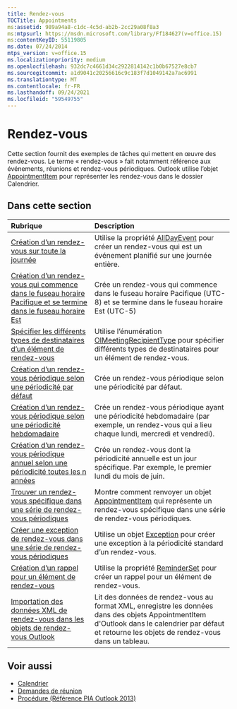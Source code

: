 ```yaml
---
title: Rendez-vous
TOCTitle: Appointments
ms:assetid: 989a94a8-c1dc-4c5d-ab2b-2cc29a08f8a3
ms:mtpsurl: https://msdn.microsoft.com/library/Ff184627(v=office.15)
ms:contentKeyID: 55119805
ms.date: 07/24/2014
mtps_version: v=office.15
ms.localizationpriority: medium
ms.openlocfilehash: 932dc7c4661d34c2922814142c1b0b67527e8cb7
ms.sourcegitcommit: a1d9041c20256616c9c183f7d1049142a7ac6991
ms.translationtype: MT
ms.contentlocale: fr-FR
ms.lasthandoff: 09/24/2021
ms.locfileid: "59549755"
---
```

# <a name="appointments"></a>Rendez-vous

Cette section fournit des exemples de tâches qui mettent en œuvre des rendez-vous. Le terme « rendez-vous » fait notamment référence aux événements, réunions et rendez-vous périodiques. Outlook utilise l’objet [AppointmentItem](https://msdn.microsoft.com/library/bb645611\(v=office.15\)) pour représenter les rendez-vous dans le dossier Calendrier.

## <a name="in-this-section"></a>Dans cette section

|Rubrique|Description|
|:----|:----------|
|[Création d’un rendez-vous sur toute la journée](how-to-create-an-appointment-that-is-an-all-day-event.md)  |Utilise la propriété [AllDayEvent](https://msdn.microsoft.com/library/bb610279\(v=office.15\)) pour créer un rendez-vous qui est un événement planifié sur une journée entière.|
|[Création d’un rendez-vous qui commence dans le fuseau horaire Pacifique et se termine dans le fuseau horaire Est](how-to-create-an-appointment-that-starts-in-the-pacific-time-zone-and-ends-in-the-eastern-time-zone.md)  |Crée un rendez-vous qui commence dans le fuseau horaire Pacifique (UTC-8) et se termine dans le fuseau horaire Est (UTC-5)|
|[Spécifier les différents types de destinataires d’un élément de rendez-vous](how-to-specify-different-recipient-types-for-an-appointment-item.md)  |Utilise l’énumération [OlMeetingRecipientType](https://msdn.microsoft.com/library/bb623431\(v=office.15\)) pour spécifier différents types de destinataires pour un élément de rendez-vous.|
|[Création d’un rendez-vous périodique selon une périodicité par défaut](how-to-create-a-recurring-appointment-by-using-the-default-recurrence-pattern.md)  |Crée un rendez-vous périodique selon une périodicité par défaut.|
|[Création d’un rendez-vous périodique selon une périodicité hebdomadaire](how-to-create-a-recurring-appointment-that-has-a-weekly-pattern.md)  |Crée un rendez-vous périodique ayant une périodicité hebdomadaire (par exemple, un rendez-vous qui a lieu chaque lundi, mercredi et vendredi).|
|[Création d’un rendez-vous périodique annuel selon une périodicité toutes les n années](how-to-create-an-annual-recurring-appointment-that-uses-a-yearnth-pattern.md)  |Crée un rendez-vous dont la périodicité annuelle est un jour spécifique. Par exemple, le premier lundi du mois de juin.|
|[Trouver un rendez-vous spécifique dans une série de rendez-vous périodiques](how-to-find-a-specific-appointment-in-a-recurring-appointment-series.md)  |Montre comment renvoyer un objet [AppointmentItem](https://msdn.microsoft.com/library/bb645611\(v=office.15\)) qui représente un rendez-vous spécifique dans une série de rendez-vous périodiques.|
|[Créer une exception de rendez-vous dans une série de rendez-vous périodiques](how-to-create-an-exception-appointment-in-a-recurring-appointment-series.md)  |Utilise un objet [Exception](https://msdn.microsoft.com/library/bb610440\(v=office.15\)) pour créer une exception à la périodicité standard d’un rendez-vous.|
|[Création d’un rappel pour un élément de rendez-vous](how-to-create-a-reminder-for-an-appointment-item.md)  |Utilise la propriété [ReminderSet](https://msdn.microsoft.com/library/bb624262\(v=office.15\)) pour créer un rappel pour un élément de rendez-vous.|
|[Importation des données XML de rendez-vous dans les objets de rendez-vous Outlook](how-to-import-appointment-xml-data-into-outlook-appointment-objects.md)  |Lit des données de rendez-vous au format XML, enregistre les données dans des objets AppointmentItem d'Outlook dans le calendrier par défaut et retourne les objets de rendez-vous dans un tableau.|

## <a name="see-also"></a>Voir aussi

- [Calendrier](calendar.md)
- [Demandes de réunion](meeting-requests.md)
- [Procédure (Référence PIA Outlook 2013)](how-do-i-outlook-2013-pia-reference.md)

